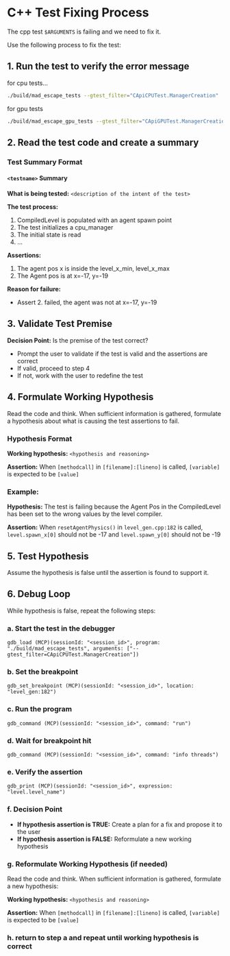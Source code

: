 # C++ Test Fixing Process

The cpp test `$ARGUMENTS` is failing and we need to fix it.

Use the following process to fix the test:

## 1. Run the test to verify the error message

for cpu tests...

```bash
./build/mad_escape_tests --gtest_filter="CApiCPUTest.ManagerCreation"
```

for gpu tests

```bash
./build/mad_escape_gpu_tests --gtest_filter="CApiGPUTest.ManagerCreationWithEmbeddedLevels"
```


## 2. Read the test code and create a summary

### Test Summary Format

#### `<testname>` Summary

**What is being tested:** `<description of the intent of the test>`

**The test process:**
1. CompiledLevel is populated with an agent spawn point
2. The test initializes a cpu_manager
3. The initial state is read
4. ...

**Assertions:**
1. The agent pos x is inside the level_x_min, level_x_max
2. The Agent pos is at x=-17, y=-19

**Reason for failure:**
- Assert 2. failed, the agent was not at x=-17, y=-19

## 3. Validate Test Premise

**Decision Point:** Is the premise of the test correct?

- Prompt the user to validate if the test is valid and the assertions are correct
- If valid, proceed to step 4
- If not, work with the user to redefine the test

## 4. Formulate Working Hypothesis

Read the code and think. When sufficient information is gathered, formulate a hypothesis about what is causing the test assertions to fail.

### Hypothesis Format

**Working hypothesis:** `<hypothesis and reasoning>`

**Assertion:** When `[methodcall]` in `[filename]:[lineno]` is called, `[variable]` is expected to be `[value]`

### Example:

**Hypothesis:** The test is failing because the Agent Pos in the CompiledLevel has been set to the wrong values by the level compiler.

**Assertion:** When `resetAgentPhysics()` in `level_gen.cpp:182` is called, `level.spawn_x[0]` should not be -17 and `level.spawn_y[0]` should not be -19

## 5. Test Hypothesis

Assume the hypothesis is false until the assertion is found to support it.

## 6. Debug Loop

While hypothesis is false, repeat the following steps:

### a. Start the test in the debugger

```gdb_tool
gdb_load (MCP)(sessionId: "<session_id>", program: "./build/mad_escape_tests", arguments: ["--gtest_filter=CApiCPUTest.ManagerCreation"])
```

### b. Set the breakpoint

```gdb_tool
gdb_set_breakpoint (MCP)(sessionId: "<session_id>", location: "level_gen:182")
```

### c. Run the program

```gdb_tool
gdb_command (MCP)(sessionId: "<session_id>", command: "run")
```

### d. Wait for breakpoint hit

```gdb_tool
gdb_command (MCP)(sessionId: "<session_id>", command: "info threads")
```

### e. Verify the assertion

```gdb_tool
gdb_print (MCP)(sessionId: "<session_id>", expression: "level.level_name")
```

### f. Decision Point

- **If hypothesis assertion is TRUE:** Create a plan for a fix and propose it to the user
- **If hypothesis assertion is FALSE:** Reformulate a new working hypothesis

### g. Reformulate Working Hypothesis (if needed)

Read the code and think. When sufficient information is gathered, formulate a new hypothesis:

**Working hypothesis:** `<hypothesis and reasoning>`

**Assertion:** When `[methodcall]` in `[filename]:[lineno]` is called, `[variable]` is expected to be `[value]`

### h. return to step a and repeat until working hypothesis is correct